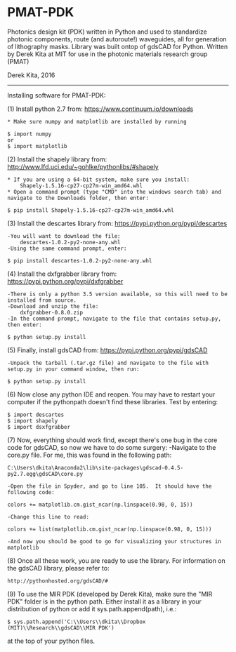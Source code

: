 # PMAT-PDK
Photonics design kit (PDK) written in Python and used to standardize photonic components, route (and autoroute!) waveguides, all for generation of lithography masks. Library was built ontop of gdsCAD for Python. Written by Derek Kita at MIT for use in the photonic materials research group (PMAT)

Derek Kita, 2016

---------------------------------------------------------------------------------------------------------------------

Installing software for PMAT-PDK:

(1) Install python 2.7 from:
	https://www.continuum.io/downloads
	
	* Make sure numpy and matplotlib are installed by running
	
	$ import numpy
	or
	$ import matplotlib

(2) Install the shapely library from:
	http://www.lfd.uci.edu/~gohlke/pythonlibs/#shapely
	
	* If you are using a 64-bit system, make sure you install:
		Shapely-1.5.16-cp27-cp27m-win_amd64.whl
	* Open a command prompt (type "CMD" into the windows search tab) and navigate to the Downloads folder, then enter:
	
	$ pip install Shapely-1.5.16-cp27-cp27m-win_amd64.whl

(3) Install the descartes library from:
	https://pypi.python.org/pypi/descartes

	-You will want to download the file:
		descartes-1.0.2-py2-none-any.whl
	-Using the same command prompt, enter:
	
	$ pip install descartes-1.0.2-py2-none-any.whl

(4) Install the dxfgrabber library from:
	https://pypi.python.org/pypi/dxfgrabber

	-There is only a python 3.5 version available, so this will need to be installed from source.
	-Download and unzip the file:
		dxfgrabber-0.8.0.zip
	-In the command prompt, navigate to the file that contains setup.py, then enter:
	
	$ python setup.py install

(5) Finally, install gdsCAD from:
	https://pypi.python.org/pypi/gdsCAD

	-Unpack the tarball (.tar.gz file) and navigate to the file with setup.py in your command window, then run:
	
	$ python setup.py install

(6) Now close any python IDE and reopen.  You may have to restart your computer if the pythonpath doesn't find these libraries.  Test by entering:

	$ import descartes
	$ import shapely
	$ import dsxfgrabber

(7) Now, everything should work find, except there's one bug in the core code for gdsCAD, so now we have to do some surgery:
	-Navigate to the core.py file.  For me, this was found in the following path:

	C:\Users\dkita\Anaconda2\lib\site-packages\gdscad-0.4.5-py2.7.egg\gdsCAD\core.py

	-Open the file in Spyder, and go to line 105.  It should have the following code:
	
	colors += matplotlib.cm.gist_ncar(np.linspace(0.98, 0, 15))

	-Change this line to read:

	colors += list(matplotlib.cm.gist_ncar(np.linspace(0.98, 0, 15)))

	-And now you should be good to go for visualizing your structures in matplotlib

(8) Once all these work, you are ready to use the library.  For information on the gdsCAD library, please refer to:

	http://pythonhosted.org/gdsCAD/#

(9) To use the MIR PDK (developed by Derek Kita), make sure the "MIR PDK" folder is in the python path.  Either install it as a library in your distribution of python or add it sys.path.append(path), i.e.:

	$ sys.path.append('C:\\Users\\dkita\\Dropbox (MIT)\\Research\\gdsCAD\\MIR PDK')

at the top of your python files.

